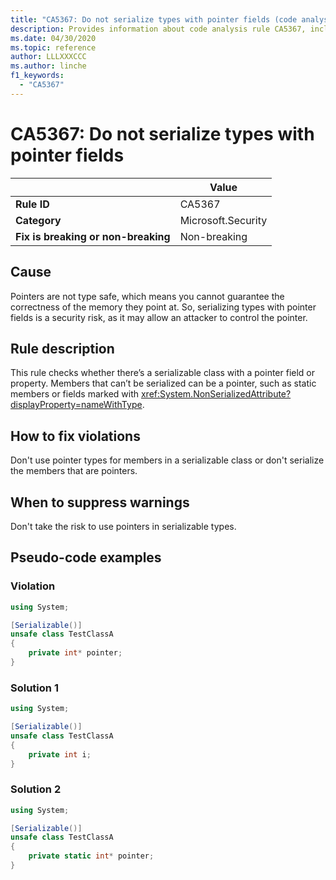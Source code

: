 ```yaml
---
title: "CA5367: Do not serialize types with pointer fields (code analysis)"
description: Provides information about code analysis rule CA5367, including causes, how to fix violations, and when to suppress it.
ms.date: 04/30/2020
ms.topic: reference
author: LLLXXXCCC
ms.author: linche
f1_keywords:
  - "CA5367"
---
```

# CA5367: Do not serialize types with pointer fields

| | Value |
|-|-|
| **Rule ID** |CA5367|
| **Category** |Microsoft.Security|
| **Fix is breaking or non-breaking** |Non-breaking|

## Cause

Pointers are not type safe, which means you cannot guarantee the correctness of the memory they point at. So, serializing types with pointer fields is a security risk, as it may allow an attacker to control the pointer.

## Rule description

This rule checks whether there’s a serializable class with a pointer field or property. Members that can’t be serialized can be a pointer, such as static members or fields marked with <xref:System.NonSerializedAttribute?displayProperty=nameWithType>.

## How to fix violations

Don't use pointer types for members in a serializable class or don't serialize the members that are pointers.

## When to suppress warnings

Don't take the risk to use pointers in serializable types.

## Pseudo-code examples

### Violation

```csharp
using System;

[Serializable()]
unsafe class TestClassA
{
    private int* pointer;
}
```

### Solution 1

```csharp
using System;

[Serializable()]
unsafe class TestClassA
{
    private int i;
}
```

### Solution 2

```csharp
using System;

[Serializable()]
unsafe class TestClassA
{
    private static int* pointer;
}
```
